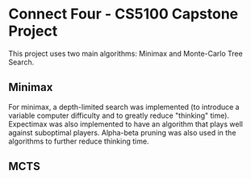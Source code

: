 # Connect Four - CS5100 Capstone Project

This project uses two main algorithms: Minimax and Monte-Carlo Tree Search. 

## Minimax 
For minimax, a depth-limited search was implemented (to introduce a variable computer difficulty and to greatly reduce "thinking" time). 
Expectimax was also implemented to have an algorithm that plays well against suboptimal players. 
Alpha-beta pruning was also used in the algorithms to further reduce thinking time. 

## MCTS
